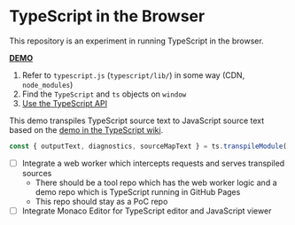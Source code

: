# TypeScript in the Browser

This repository is an experiment in running TypeScript in the browser.

[**DEMO**](https://tomashubelbauer.github.io/typescript-in-browser/)

1. Refer to `typescript.js` (`typescript/lib/`) in some way (CDN, `node_modules`)
2. Find the `TypeScript` and `ts` objects on `window`
3. [Use the TypeScript API](https://github.com/Microsoft/TypeScript/wiki/Using-the-Compiler-API)

This demo transpiles TypeScript source text to JavaScript source text based on the
[demo in the TypeScript wiki](https://github.com/Microsoft/TypeScript/wiki/Using-the-Compiler-API#transpiling-a-single-file).

```js
const { outputText, diagnostics, sourceMapText } = ts.transpileModule('const x: number = 5;', { compilerOptions: { target: 'esnext' } });
```

- [ ] Integrate a web worker which intercepts requests and serves transpiled sources
  - There should be a tool repo which has the web worker logic and a demo repo which is TypeScript running in GitHub Pages
  - This repo should stay as a PoC repo
- [ ] Integrate Monaco Editor for TypeScript editor and JavaScript viewer
